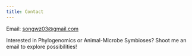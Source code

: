 ```yaml
---
title: Contact
---
```


Email: songwz03@gmail.com

Interested in Phylogenomics or Animal-Microbe Symbioses? Shoot me an email to explore possibilities!
